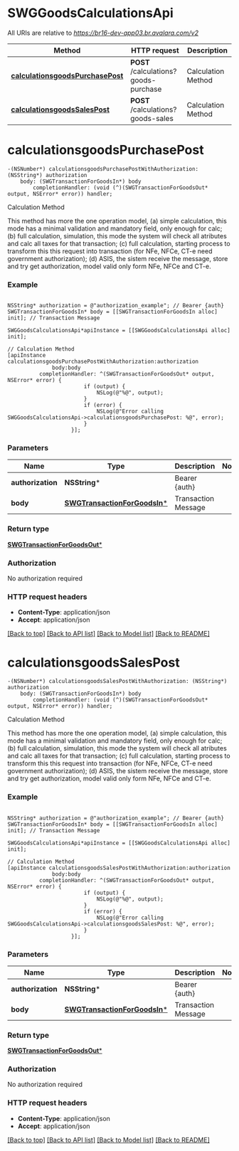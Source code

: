 # SWGGoodsCalculationsApi

All URIs are relative to *https://br16-dev-app03.br.avalara.com/v2*

Method | HTTP request | Description
------------- | ------------- | -------------
[**calculationsgoodsPurchasePost**](SWGGoodsCalculationsApi.md#calculationsgoodspurchasepost) | **POST** /calculations?goods-purchase | Calculation Method
[**calculationsgoodsSalesPost**](SWGGoodsCalculationsApi.md#calculationsgoodssalespost) | **POST** /calculations?goods-sales | Calculation Method


# **calculationsgoodsPurchasePost**
```objc
-(NSNumber*) calculationsgoodsPurchasePostWithAuthorization: (NSString*) authorization
    body: (SWGTransactionForGoodsIn*) body
        completionHandler: (void (^)(SWGTransactionForGoodsOut* output, NSError* error)) handler;
```

Calculation Method

This method has more the one operation model, (a) simple calculation, this mode has a minimal validation and mandatory field, only enough for calc; (b) full calculation, simulation, this mode the system will check all atributes and calc all taxes for that transaction; (c) full calculation, starting process to transform this this request into transaction (for NFe, NFCe, CT-e need government authorization); (d) ASIS, the sistem receive the message, store and try get authorization, model valid only form NFe, NFCe and CT-e. 

### Example 
```objc

NSString* authorization = @"authorization_example"; // Bearer {auth}
SWGTransactionForGoodsIn* body = [[SWGTransactionForGoodsIn alloc] init]; // Transaction Message

SWGGoodsCalculationsApi*apiInstance = [[SWGGoodsCalculationsApi alloc] init];

// Calculation Method
[apiInstance calculationsgoodsPurchasePostWithAuthorization:authorization
              body:body
          completionHandler: ^(SWGTransactionForGoodsOut* output, NSError* error) {
                        if (output) {
                            NSLog(@"%@", output);
                        }
                        if (error) {
                            NSLog(@"Error calling SWGGoodsCalculationsApi->calculationsgoodsPurchasePost: %@", error);
                        }
                    }];
```

### Parameters

Name | Type | Description  | Notes
------------- | ------------- | ------------- | -------------
 **authorization** | **NSString***| Bearer {auth} | 
 **body** | [**SWGTransactionForGoodsIn***](SWGTransactionForGoodsIn*.md)| Transaction Message | 

### Return type

[**SWGTransactionForGoodsOut***](SWGTransactionForGoodsOut.md)

### Authorization

No authorization required

### HTTP request headers

 - **Content-Type**: application/json
 - **Accept**: application/json

[[Back to top]](#) [[Back to API list]](../README.md#documentation-for-api-endpoints) [[Back to Model list]](../README.md#documentation-for-models) [[Back to README]](../README.md)

# **calculationsgoodsSalesPost**
```objc
-(NSNumber*) calculationsgoodsSalesPostWithAuthorization: (NSString*) authorization
    body: (SWGTransactionForGoodsIn*) body
        completionHandler: (void (^)(SWGTransactionForGoodsOut* output, NSError* error)) handler;
```

Calculation Method

This method has more the one operation model, (a) simple calculation, this mode has a minimal validation and mandatory field, only enough for calc; (b) full calculation, simulation, this mode the system will check all atributes and calc all taxes for that transaction; (c) full calculation, starting process to transform this this request into transaction (for NFe, NFCe, CT-e need government authorization); (d) ASIS, the sistem receive the message, store and try get authorization, model valid only form NFe, NFCe and CT-e. 

### Example 
```objc

NSString* authorization = @"authorization_example"; // Bearer {auth}
SWGTransactionForGoodsIn* body = [[SWGTransactionForGoodsIn alloc] init]; // Transaction Message

SWGGoodsCalculationsApi*apiInstance = [[SWGGoodsCalculationsApi alloc] init];

// Calculation Method
[apiInstance calculationsgoodsSalesPostWithAuthorization:authorization
              body:body
          completionHandler: ^(SWGTransactionForGoodsOut* output, NSError* error) {
                        if (output) {
                            NSLog(@"%@", output);
                        }
                        if (error) {
                            NSLog(@"Error calling SWGGoodsCalculationsApi->calculationsgoodsSalesPost: %@", error);
                        }
                    }];
```

### Parameters

Name | Type | Description  | Notes
------------- | ------------- | ------------- | -------------
 **authorization** | **NSString***| Bearer {auth} | 
 **body** | [**SWGTransactionForGoodsIn***](SWGTransactionForGoodsIn*.md)| Transaction Message | 

### Return type

[**SWGTransactionForGoodsOut***](SWGTransactionForGoodsOut.md)

### Authorization

No authorization required

### HTTP request headers

 - **Content-Type**: application/json
 - **Accept**: application/json

[[Back to top]](#) [[Back to API list]](../README.md#documentation-for-api-endpoints) [[Back to Model list]](../README.md#documentation-for-models) [[Back to README]](../README.md)

